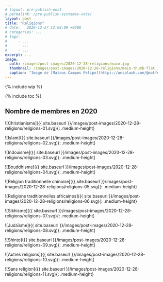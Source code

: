 ```yaml
---
# layout: pre-publish-post
# permalink: /pre-publish-systemes-vote/
layout: post
title: "Religions"
# date:   2020-12-27 12:08:00 +0200
# categories: ...
# tags:
#     - ...
#     - ...
#     - ...
excerpt: ...
image:
  path: /images/post-images/2020-12-28-religions/main.jpg
  thumbnail: /images/post-images/2020-12-28-religions/main-thumb-flat.jpg
  caption: "Image de [Mateus Campos Felipe](https://unsplash.com/@matfelipe)"
---
```


{% include wip %}

{% include toc %}


<!-- qu'est-ce qui permet de dire que deux "courants" sont la même religion ou pas ? -->

<!-- comparaison des religiopns (croyances, rites, présence, évolution, démographie, etc...) -->

## Nombre de membres en 2020

![Christianisme]({{ site.baseurl }}/images/post-images/2020-12-28-religions/religions-01.svg){: .medium-height}

![Islam]({{ site.baseurl }}/images/post-images/2020-12-28-religions/religions-02.svg){: .medium-height}

![Indouisme]({{ site.baseurl }}/images/post-images/2020-12-28-religions/religions-03.svg){: .medium-height}

![Bouddhisme]({{ site.baseurl }}/images/post-images/2020-12-28-religions/religions-04.svg){: .medium-height}

![Religion traditionnelle chinoise]({{ site.baseurl }}/images/post-images/2020-12-28-religions/religions-05.svg){: .medium-height}

![Religions traditionnelles africaines]({{ site.baseurl }}/images/post-images/2020-12-28-religions/religions-06.svg){: .medium-height}

![Sikhisme]({{ site.baseurl }}/images/post-images/2020-12-28-religions/religions-07.svg){: .medium-height}

![Judaïsme]({{ site.baseurl }}/images/post-images/2020-12-28-religions/religions-08.svg){: .medium-height}

![Shinto]({{ site.baseurl }}/images/post-images/2020-12-28-religions/religions-09.svg){: .medium-height}

![Autres religions]({{ site.baseurl }}/images/post-images/2020-12-28-religions/religions-10.svg){: .medium-height}

![Sans religion]({{ site.baseurl }}/images/post-images/2020-12-28-religions/religions-11.svg){: .medium-height}
